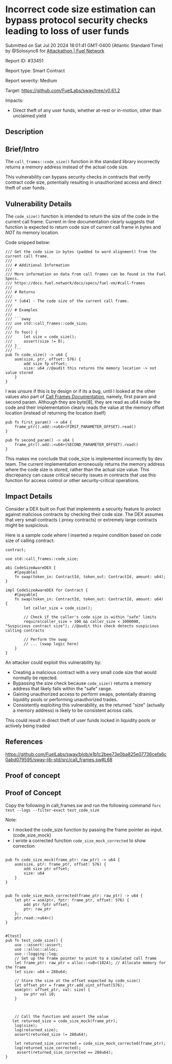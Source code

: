 
# Incorrect code size estimation can bypass protocol security checks leading to loss of user funds

Submitted on Sat Jul 20 2024 18:01:41 GMT-0400 (Atlantic Standard Time) by @Solosync6 for [Attackathon | Fuel Network](https://immunefi.com/bounty/fuel-network-attackathon/)

Report ID: #33451

Report type: Smart Contract

Report severity: Medium

Target: https://github.com/FuelLabs/sway/tree/v0.61.2

Impacts:
- Direct theft of any user funds, whether at-rest or in-motion, other than unclaimed yield

## Description
## Brief/Intro
The `call_frames::code_size()` function in the standard library incorrectly returns a memory address instead of the actual code size. 

This vulnerability can bypass security checks in contracts that verify contract code size, potentially resulting in unauthorized access and direct theft of user funds.

## Vulnerability Details
The `code_size()` function is intended to return the size of the code in the current call frame. Current in-line documentation clearly suggests that function is expected to return code size of current call frame in bytes and *NOT* its memory location.

Code snipped below:

```
/// Get the code size in bytes (padded to word alignment) from the current call frame.
///
/// # Additional Information
///
/// More information on data from call frames can be found in the Fuel Specs.
/// https://docs.fuel.network/docs/specs/fuel-vm/#call-frames
///
/// # Returns
///
/// * [u64] - The code size of the current call frame.
///
/// # Examples
///
/// ```sway
/// use std::call_frames::code_size;
///
/// fn foo() {
///     let size = code_size();
///     assert(size != 0);
/// }
/// ```
pub fn code_size() -> u64 {
    asm(size, ptr, offset: 576) {
        add size fp offset;
        size: u64 //@audit this returns the memory location -> not value stored
    }
}
```

I was unsure if this is by design or if its a bug, until I looked at the other  values also part of [Call Frames Documentation](https://docs.fuel.network/docs/specs/fuel-vm/#call-frames), namely, first param and second param. Although they are byte[8], they are read as u64 inside the code and their implementation clearly reads the value at the memory offset location (instead of returning the location itself)

```
pub fn first_param() -> u64 {
    frame_ptr().add::<u64>(FIRST_PARAMETER_OFFSET).read()
}

pub fn second_param() -> u64 {
    frame_ptr().add::<u64>(SECOND_PARAMETER_OFFSET).read()
}
```


This makes me conclude that code_size is implemented incorrectly by dev team.  The current implementation erroneously returns the memory address where the code size is stored, rather than the actual size value. This discrepancy can cause critical security issues in contracts that use this function for access control or other security-critical operations.

## Impact Details
Consider a DEX built on Fuel that implements a security feature to protect against malicious contracts by checking their code size. The DEX assumes that very small contracts ( proxy contracts) or extremely large contracts might be suspicious.

Here is a sample code where I inserted a require condition based on code size of calling contract:

```
contract;

use std::call_frames::code_size;

abi CodeSizeAwareDEX {
    #[payable]
    fn swap(token_in: ContractId, token_out: ContractId, amount: u64);
}

impl CodeSizeAwareDEX for Contract {
    #[payable]
    fn swap(token_in: ContractId, token_out: ContractId, amount: u64) {
        let caller_size = code_size();
        
        // Check if the caller's code size is within "safe" limits
        require(caller_size > 100 && caller_size < 1000000, "Suspicious contract size"); //@audit this check detects suspicious calling contracts

        // Perform the swap
        // ... (swap logic here)
    }
}
```

An attacker could exploit this vulnerability by:

- Creating a malicious contract with a very small code size that would normally be rejected.
- Bypassing the size check because `code_size()` returns a memory address that likely falls within the "safe" range.
- Gaining unauthorized access to perform swaps, potentially draining liquidity pools or performing unauthorized trades.
- Consistently exploiting this vulnerability, as the returned "size" (actually a memory address) is likely to be consistent across calls.

This could result in direct theft of user funds locked in liquidity pools or actively being traded

## References
https://github.com/FuelLabs/sway/blob/e1b1c2bee73e0ba825e07736cefa6c0abd079595/sway-lib-std/src/call_frames.sw#L68
        
## Proof of concept
## Proof of Concept

Copy the following in call_frames.sw and run the following command
`forc test --logs --filter-exact test_code_size`

Note:

- I mocked the code_size function by passing the frame pointer as input. (code_size_mock)
- I wrote a corrected function `code_size_mock_corrected` to show correction

```

pub fn code_size_mock(frame_ptr: raw_ptr) -> u64 {
    asm(size, ptr: frame_ptr, offset: 576) {
        add size ptr offset;
        size: u64
    }
}


pub fn code_size_mock_corrected(frame_ptr: raw_ptr) -> u64 {
    let ptr = asm(ptr, fptr: frame_ptr, offset: 576) {
        add ptr fptr offset;
        ptr: raw_ptr
    };
    ptr.read::<u64>()
}


#[test]
pub fn test_code_size() {
    use ::assert::assert;
    use ::alloc::alloc;
    use ::logging::log;
    // Set up the frame pointer to point to a simulated call frame
    let frame_ptr: raw_ptr = alloc::<u8>(1024); // Allocate memory for the frame
    let size: u64 = 288u64;

    // Store the size at the offset expected by code_size()
    let offset_ptr = frame_ptr.add_uint_offset(576);    
    asm(ptr: offset_ptr, val: size) {
        sw ptr val i0;
    }



    // Call the function and assert the value
   let returned_size = code_size_mock(frame_ptr);
    log(size);
    log(returned_size);
    assert(returned_size != 288u64);

    let returned_size_corrected = code_size_mock_corrected(frame_ptr);
    log(returned_size_corrected);
     assert(returned_size_corrected == 288u64);    
} 

```